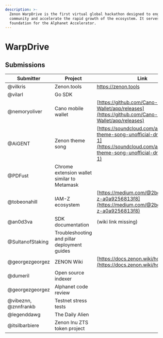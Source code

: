 ```yaml
---
description: >-
  Zenon WarpDrive is the first virtual global hackathon designed to engage the
  community and accelerate the rapid growth of the ecosystem. It serves as the
  foundation for the Alphanet Accelerator.
---
```


# WarpDrive

## Submissions

| Submitter            | Project                                      | Link                                                                                                                                                   |
| -------------------- | -------------------------------------------- | ------------------------------------------------------------------------------------------------------------------------------------------------------ |
| @vilkris             | Zenon.tools                                  | https://zenon.tools                                                                                                                                    |
| @vilarl              | Go SDK                                       |                                                                                                                                                        |
| @nemoryoliver        | Cano mobile wallet                           | [https://github.com/Cano-Wallet/app/releases](https://github.com/Cano-Wallet/app/releases)                                                             |
| @AiGENT              | Zenon theme song                             | [https://soundcloud.com/aigent/zenon-theme-song-unofficial-draft-version-1](https://soundcloud.com/aigent/zenon-theme-song-unofficial-draft-version-1) |
| @PDFust              | Chrome extension wallet similar to Metamask  |                                                                                                                                                        |
| @tobeonahill         | IAM-Z ecosystem                              | [https://medium.com/@2bonahill/iam-z-a0a9256813f8](https://medium.com/@2bonahill/iam-z-a0a9256813f8)                                                   |
| @an0d3va             | SDK documentation                            | (wiki link missing)                                                                                                                                    |
| @SultanofStaking     | Troubleshooting and pillar deployment guides |                                                                                                                                                        |
| @georgezgeorgez      | ZENON Wiki                                   | [https://docs.zenon.wiki/home/](https://docs.zenon.wiki/home/)                                                                                         |
| @dumeril             | Open source indexer                          |                                                                                                                                                        |
| @georgezgeorgez      | Alphanet code review                         |                                                                                                                                                        |
| @vibeznn, @znnfrankb | Testnet stress tests                         |                                                                                                                                                        |
| @legenddawg          | The Daily Alien                              |                                                                                                                                                        |
| @itsilbarbiere       | Zenon Inu ZTS token project                  |                                                                                                                                                        |

